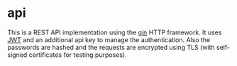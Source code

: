 # api
This is a REST API implementation using the [gin](https://github.com/gin-gonic/gin) HTTP framework. It uses [JWT](https://jwt.io/) and an additional api key to manage the authentication. Also the passwords are hashed and the requests are encrypted using TLS (with self-signed certificates for testing purposes).
